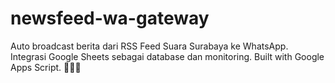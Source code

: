 # newsfeed-wa-gateway
Auto broadcast berita dari RSS Feed Suara Surabaya ke WhatsApp. Integrasi Google Sheets sebagai database dan monitoring. Built with Google Apps Script. 🚀📰💬
